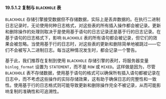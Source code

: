 #### 19.5.1.2 复制与 `BLACKHOLE` 表

`BLACKHOLE` 存储引擎接受数据但不存储数据，实际上是丢弃数据的。在执行二进制日志记录时，无论使用何种日志格式，对这些表的所有插入操作都会被记录。更新和删除操作的处理则取决于是使用基于语句的日志记录还是基于行的日志记录。在基于语句的日志格式下，影响 `BLACKHOLE` 表的所有语句都会被记录，但它们的效果会被忽略。当使用基于行的日志时，对这些表的更新和删除简单地被跳过——它们不会被写入二进制日志。每当这种情况发生时，都会记录一个警告。

基于此，我们推荐在复制到使用 `BLACKHOLE` 存储引擎的表时，将服务器变量 `binlog_format` 设置为 `STATEMENT`，而不是 `ROW` 或 `MIXED`。这样做是因为，尽管 `BLACKHOLE` 表不存储数据，使用基于语句的格式可以确保所有插入语句都被记录在日志中，而不考虑这些操作的实际存储效果，这有助于确保日志的完整性和一致性。使用基于行的日志格式则可能导致更新和删除操作完全不被记录，从而可能影响复制的准确性和可追溯性。